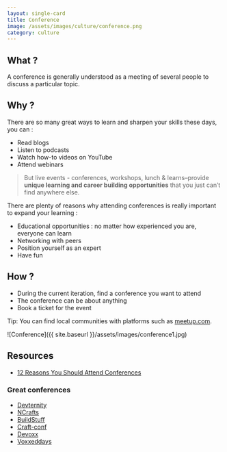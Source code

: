 ```yaml
---
layout: single-card
title: Conference
image: /assets/images/culture/conference.png
category: culture
---
```



## What ?
A conference is generally understood as a meeting of several people to discuss a particular topic.

## Why ?
There are so many great ways to learn and sharpen your skills these days, you can :
* Read blogs
* Listen to podcasts
* Watch how-to videos on YouTube
* Attend webinars

>  But live events - conferences, workshops, lunch & learns–provide **unique learning and career building opportunities** that you just can’t find anywhere else.

There are plenty of reasons why attending conferences is really important to expand your learning :
* Educational opportunities : no matter how experienced you are, everyone can learn
* Networking with peers
* Position yourself as an expert
* Have fun

## How ?
* During the current iteration, find a conference you want to attend
* The conference can be about anything
* Book a ticket for the event

Tip: You can find local communities with platforms such as [meetup.com](https://www.meetup.com).

![Conference]({{ site.baseurl }}/assets/images/conference1.jpg)  

## Resources
* [12 Reasons You Should Attend Conferences](https://www.takeflyte.com/reasons-to-attend-conferences)

### Great conferences
- [Devternity](https://devternity.com/)
- [NCrafts](https://ncrafts.io/)
- [BuildStuff](http://buildstuff.lt/)
- [Craft-conf](https://craft-conf.com/)
- [Devoxx](https://devoxx.com/)
- [Voxxeddays](https://voxxeddays.com/)
